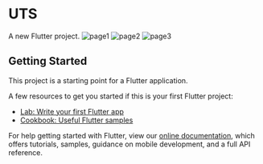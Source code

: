 # UTS

A new Flutter project.
![page1](https://user-images.githubusercontent.com/100396470/155687140-8e7a042d-60d7-4f43-af16-af73b55058f1.png)
![page2](https://user-images.githubusercontent.com/100396470/155709535-9e7d1efe-2895-432b-beb3-5b117d8ecaa8.png)
![page3](https://user-images.githubusercontent.com/100396470/155709561-22ac25f6-b57d-4f03-a560-3b9c49567af5.png)


## Getting Started

This project is a starting point for a Flutter application.

A few resources to get you started if this is your first Flutter project:

- [Lab: Write your first Flutter app](https://flutter.dev/docs/get-started/codelab)
- [Cookbook: Useful Flutter samples](https://flutter.dev/docs/cookbook)

For help getting started with Flutter, view our
[online documentation](https://flutter.dev/docs), which offers tutorials,
samples, guidance on mobile development, and a full API reference.
